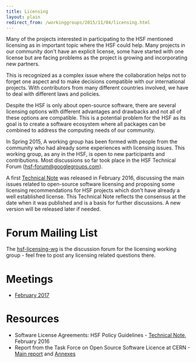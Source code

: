 ```yaml
---
title: Licensing
layout: plain
redirect_from: /workinggroups/2015/11/04/licensing.html
---
```


Many of the projects interested in participating to the HSF mentioned licensing
as in important topic where the HSF could help. Many projects in our community
don't have an explicit license, some have started with one license but are
facing problems as the project is growing and incorporating new partners.

This is recognized as a complex issue where the collaboration helps not to
forget one aspect and to make decisions compatible with our international
projects. With contributors from many different countries involved, we have to
deal with different laws and policies.

Despite the HSF is only about open-source software, there are several licensing
options with different advantages and drawbacks and not all of these options
are compatible. This is a potential problem for the HSF as its goal is to
create a software ecosystem where all packages can be combined to address the
computing needs of our community.

In Spring 2015, A working group has been formed with people from the community
who had already some experiences with licensing issues. This working group, as
any in the HSF, is open to new participants and contributions. Most
discussions so far took place in the HSF Technical Forum
(<hsf-forum@googlegroups.com>).

A first [Technical Note](/notes/HSF-TN-2016-01.pdf)
was released in February 2016,
discussing the main issues related to open-source software licensing and
proposing some licensing recommendations for HSF projects which don't have
already a well established license. This Technical Note reflects the consensus at the
date when it was published and is a basis for further discussions. A new version will
be released later if needed.

# Forum Mailing List

The [hsf-licensing-wg](https://groups.google.com/forum/#%21forum/hsf-licensing-wg)
is the discussion forum for the licensing working group - feel free to post
any licensing related questions there.

# Meetings

* [February 2017](/organization/2017/02/21/licensing.html)

# Resources

* Software License Agreements: HSF Policy Guidelines - [Technical Note](http://hepsoftwarefoundation.org/notes/HSF-TN-2016-01.pdf),
  February 2016
* Report from the Task Force on Open Source Software Licence at CERN - [Main
report](/assets/OSL-TF_Final_Report-Main_Volume.pdf) and
[Annexes](/assets/OSL-TF_Final_Report-Volume_of_Annexes.pdf)
